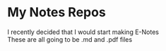 # My Notes Repos

I recently decided that I would start making E-Notes  
These are all going to be .md and .pdf files
